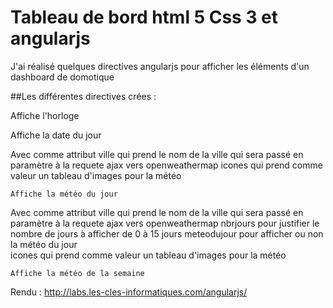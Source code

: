Tableau de bord html 5 Css 3 et angularjs
===

J'ai réalisé quelques directives angularjs pour afficher les éléments d'un dashboard de domotique


##Les différentes directives crées : 

 <horloge></horloge>
 	Affiche l'horloge

 <date></date>
 	Affiche la date du jour

 <meteojour ville="grenoble" icones=icones></meteojour>
  	Avec comme attribut 
 		ville qui prend le nom de la ville qui sera passé en paramètre à la requete ajax vers openweathermap 
 		icones qui prend comme valeur un tableau d'images pour la météo
 	
 	Affiche la météo du jour
 			
 <meteos ville="la murette" nbrjours="4" meteodujour="false" icones=icones></meteos>
 	Avec comme attribut 
 		ville qui prend le nom de la ville qui sera passé en paramètre à la requete ajax vers openweathermap 
		nbrjours pour justifier le nombre de jours à afficher de 0 à 15 jours
		meteodujour pour afficher ou non la météo du jour  
 		icones qui prend comme valeur un tableau d'images pour la météo
 	
 	Affiche la météo de la semaine

Rendu : http://labs.les-cles-informatiques.com/angularjs/